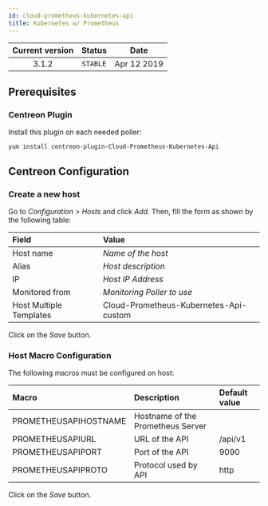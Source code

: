 ```yaml
---
id: cloud-prometheus-kubernetes-api
title: Kubernetes w/ Prometheus
---
```


| Current version | Status | Date |
| :-: | :-: | :-: |
| 3.1.2 | `STABLE` | Apr 12 2019 |

## Prerequisites

### Centreon Plugin

Install this plugin on each needed poller:

``` shell
yum install centreon-plugin-Cloud-Prometheus-Kubernetes-Api
```

## Centreon Configuration

### Create a new host

Go to *Configuration \> Hosts* and click *Add*. Then, fill the form as shown by the following table:

| Field                   | Value                                  |
| :---------------------- | :------------------------------------- |
| Host name               | *Name of the host*                     |
| Alias                   | *Host description*                     |
| IP                      | *Host IP Address*                      |
| Monitored from          | *Monitoring Poller to use*             |
| Host Multiple Templates | Cloud-Prometheus-Kubernetes-Api-custom |

Click on the *Save* button.

### Host Macro Configuration

The following macros must be configured on host:

| Macro                 | Description                       | Default value |
| :-------------------- | :-------------------------------- | :------------ |
| PROMETHEUSAPIHOSTNAME | Hostname of the Prometheus Server |               |
| PROMETHEUSAPIURL      | URL of the API                    | /api/v1       |
| PROMETHEUSAPIPORT     | Port of the API                   | 9090          |
| PROMETHEUSAPIPROTO    | Protocol used by API              | http          |

Click on the *Save* button.


